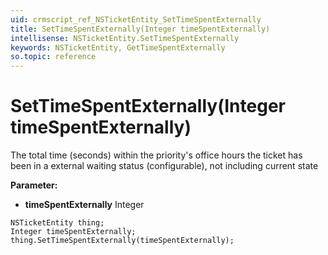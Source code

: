 ```yaml
---
uid: crmscript_ref_NSTicketEntity_SetTimeSpentExternally
title: SetTimeSpentExternally(Integer timeSpentExternally)
intellisense: NSTicketEntity.SetTimeSpentExternally
keywords: NSTicketEntity, GetTimeSpentExternally
so.topic: reference
---
```


# SetTimeSpentExternally(Integer timeSpentExternally)

The total time (seconds) within the priority's office hours the ticket has been in a external waiting status (configurable), not including current state

**Parameter:** 
* **timeSpentExternally** Integer

```crmscript
NSTicketEntity thing;
Integer timeSpentExternally;
thing.SetTimeSpentExternally(timeSpentExternally);
```

